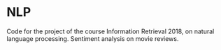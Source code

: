 # NLP
Code for the project of the course Information Retrieval 2018, on natural language processing.
Sentiment analysis on movie reviews.
